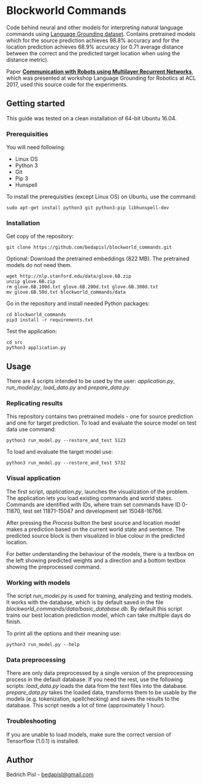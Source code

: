 # Blockworld Commands

Code behind neural and other models for interpreting natural language commands using [Language Grounding dataset](https://nlg.isi.edu/language-grounding/).
Contains pretrained models which for the source prediction achieves 98.8% accuracy and for the location prediction achieves 68.9% accuracy (or 0.71 average distance between the correct and the predicted target location when using the distance metric).

Paper [**Communication with Robots using Multilayer Recurrent Networks**](http://www.aclweb.org/anthology/W17-2806), which was presented at workshop Language Grounding for Robotics at ACL 2017, used this source code for the experiments.

## Getting started 

This guide was tested on a clean installation of 64-bit Ubuntu 16.04.

### Prerequisities

You will need following:

* Linux OS
* Python 3
* Git
* Pip 3	
* Hunspell

To install the prerequisities (except Linux OS) on Ubuntu, use the command:

`sudo apt-get install python3 git python3-pip libhunspell-dev`

### Installation
Get copy of the repository:

`git clone https://github.com/bedapisl/blockworld_commands.git`

Optional: Download the pretrained embeddings (822 MB). The pretrained models do not need them.
	
```
wget http://nlp.stanford.edu/data/glove.6B.zip
unzip glove.6B.zip
rm glove.6B.100d.txt glove.6B.200d.txt glove.6B.300d.txt
mv glove.6B.50d.txt blockworld_commands/data
```

Go in the repository and install needed Python packages:
```
cd blockworld_commands
pip3 install -r requirements.txt
```

Test the application:
```
cd src
python3 application.py
```

## Usage

There are 4 scripts intended to be used by the user: *application.py*, *run_model.py*, *load_data.py* and *prepare_data.py*.

### Replicating results
This repository contains two pretrained models - one for source prediction and one for target prediction.
To load and evaluate the source model on test data use command:
```
python3 run_model.py --restore_and_test 5123
```

To load and evaluate the target model use:
```
python3 run_model.py --restore_and_test 5732
```

### Visual application
The first script, *application.py*, launches the visualization of the problem.
The application lets you load existing commands and world states.
Commands are identified with IDs, where train set commands have ID 0-11870, test set 11871-15047 and development set 15048-16766.

After pressing the *Process* button the best source and location model makes a prediction based on the current world state and sentence.
The predicted source block is then visualized in blue colour in the predicted location.

For better understanding the behaviour of the models, there is a textbox on the left showing predicted weights and a direction and a bottom textbox showing the preprocessed command.

### Working with models
The script *run_model.py* is used for training, analyzing and testing models.
It works with the database, which is by default saved in the file *blockworld_commands/data/basic_database.db*.
By default this script trains our best location prediction model, which can take multiple days do finish.

To print all the options and their meaning use:
	
`python3 run_model.py --help`

### Data preprocessing
There are only data preprocessed by a single version of the preprocessing process in the default database.
If you need the rest, use the following scripts:
*load_data.py* loads the data from the text files into the database.
*prepare_data.py* takes the loaded data, transforms them to be usable by the models (e.g. tokenization, spellchecking) and saves the results to the database.
This script needs a lot of time (approximately 1 hour).

### Troubleshooting
If you are unable to load models, make sure the correct version of Tensorflow  (1.0.1) is installed.

## Author

Bedrich Pisl - bedapisl@gmail.com

